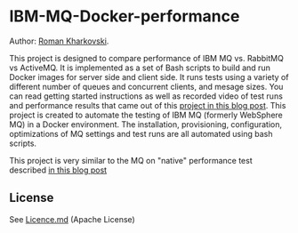 # IBM-MQ-Docker-performance

Author: [Roman Kharkovski](http://kharkovski.blogspot.com/).

This project is designed to compare performance of IBM MQ vs. RabbitMQ vs ActiveMQ. It is implemented as a set of Bash scripts to build and run Docker images for server side and client side. It runs tests using a variety of different number of queues and concurrent clients, and mesage sizes. You can read getting started instructions as well as recorded video of test runs and performance results that came out of this [project in this blog post](http://advantage.ibm.com). This project is created to automate the testing of IBM MQ (formerly WebSphere MQ) in a Docker environment. The installation, provisioning, configuration, optimizations of MQ settings and test runs are all automated using bash scripts.

This project is very similar to the MQ on "native" performance test described [in this blog post](https://advantage.ibm.com/2015/03/12/ibm-mq-vs-apache-activemq-performance-comparison-update/)

## License

See [Licence.md](Licence.md) (Apache License)